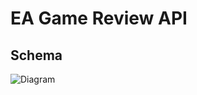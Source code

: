 # EA Game Review API

## Schema

![Diagram](http://jgraph.github.io/ea-blog-api/ea_blog_schema.png)
